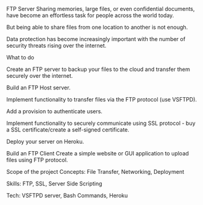 FTP Server
Sharing memories, large files, or even confidential documents, have become an effortless task for people across the world today.

But being able to share files from one location to another is not enough.

Data protection has become increasingly important with the number of security threats rising over the internet.

What to do

Create an FTP server to backup your files to the cloud and transfer them securely over the internet.

Build an FTP Host server.

Implement functionality to transfer files via the FTP protocol (use VSFTPD).

Add a provision to authenticate users.

Implement functionality to securely communicate using SSL protocol - buy a SSL certificate/create a self-signed certificate.

Deploy your server on Heroku.

 

Build an FTP Client
Create a simple website or GUI application to upload files using FTP protocol.

Scope of the project
Concepts: File Transfer, Networking, Deployment

Skills: FTP, SSL, Server Side Scripting

Tech: VSFTPD server, Bash Commands, Heroku
